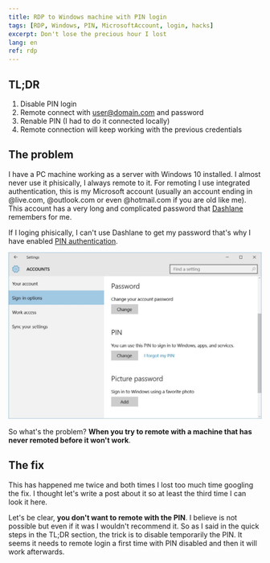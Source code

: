 ```yaml
---
title: RDP to Windows machine with PIN login
tags: [RDP, Windows, PIN, MicrosoftAccount, login, hacks]
excerpt: Don't lose the precious hour I lost
lang: en
ref: rdp
---
```


## TL;DR

1. Disable PIN login
2. Remote connect with user@domain.com and password
3. Renable PIN (I had to do it connected locally)
4. Remote connection will keep working with the previous credentials

## The problem

I have a PC machine working as a server with Windows 10 installed. I almost never use it phisically, I always remote to it. For remoting I use integrated authentication, this is my Microsoft account (usually an account ending in @live.com, @outlook.com or even @hotmail.com if you are old like me). This account has a very long and complicated password that [Dashlane](https://www.dashlane.com/) remembers for me.

If I loging phisically, I can't use Dashlane to get my password that's why I have enabled [PIN authentication](https://petri.com/windows-10-use-a-pin-instead-of-a-password-to-sign-in).

![Windows PIN Sing-in](/images/WindowsPIN.jpg)

So what's the problem? **When you try to remote with a machine that has never remoted before it won't work**.

## The fix

This has happened me twice and both times I lost too much time googling the fix. I thought let's write a post about it so at least the third time I can look it here.

Let's be clear, **you don't want to remote with the PIN**. I believe is not possible but even if it was I wouldn't recommend it. So as I said in the quick steps in the TL;DR section, the trick is to disable temporarily the PIN. It seems it needs to remote login a first time with PIN disabled and then it will work afterwards.

